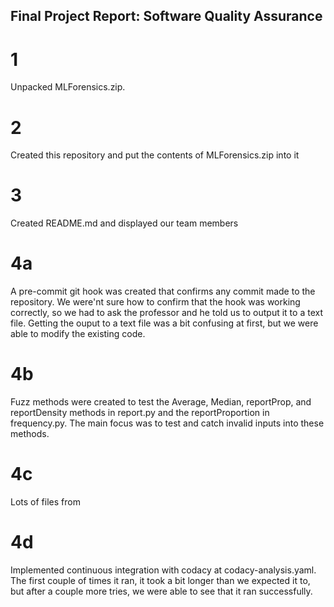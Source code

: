 ## Final Project Report: Software Quality Assurance

# 1
Unpacked MLForensics.zip.

# 2
Created this repository and put the contents of MLForensics.zip into it

# 3
Created README.md and displayed our team members

# 4a
A pre-commit git hook was created that confirms any commit made to the repository. We were'nt sure how to confirm that the hook was working correctly, so we had to ask the professor and he told us to output it to a text file. Getting the ouput to a text file was a bit confusing at first, but we were able to modify the existing code.

# 4b
Fuzz methods were created to test the Average, Median, reportProp, and reportDensity methods in report.py and the reportProportion in frequency.py. The main focus was to test and catch invalid inputs into these methods.

# 4c
Lots of files from 

# 4d
Implemented continuous integration with codacy at codacy-analysis.yaml. The first couple of times it ran, it took a bit longer than we expected it to, but after a couple more tries, we were able to see that it ran successfully.

